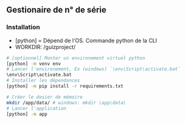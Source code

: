 ## Gestionaire de n° de série

### Installation
 - [python] = Dépend de l'OS. Commande python de la CLI
 - WORKDIR: /guizproject/
 ```bash
 # [optionnel] Monter un environement virtuel python
 [python] -m venv env
 # Lancer l'environement, Ex (windows) `\env\Script\activate.bat`
 \env\Script\activate.bat
 # Installer les dépendances
 [python] -m pip install -r requirements.txt

 # Créer le dosier de mémoire
 mkdir /app/data/ # windows: mkdir \app\data\
 # Lancer l'application
 [python] -m app

 ```